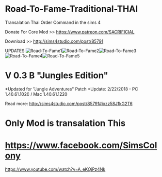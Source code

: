 # Road-To-Fame-Traditional-THAI

Transalation Thai Order Command in the sims 4

Donate For Core Mod >> https://www.patreon.com/SACRIFICIAL

Download >> http://sims4studio.com/post/85791

UPDATES
![Road-To-Fame1](https://c10.patreonusercontent.com/3/eyJ3Ijo2MjB9/patreon-posts/cqZwohCQk1_O8vVwUnOzDN9m3Cmj9vqeTWAErsor7Ukm2F6jMvw859VmPgtYnVar.jpg?token-time=2145916800&token-hash=IqO6exetcUUuadgYWPiAElq6INoasm4GB2ovGtTUqak%3D)![Road-To-Fame2](https://c10.patreonusercontent.com/3/eyJ3Ijo2MjB9/patreon-posts/Gn3LflUkGMM_Ed2dYKNUqCXT9K39Lhm9W9MZXGNpf9ZrjZEFDYuBJM5vPbw2NF-8.jpg?token-time=2145916800&token-hash=YSCg3Hl5KZeI2vBYs7N7tt013Sp-PYFbro-U_cbbOFw%3D)![Road-To-Fame3](https://c10.patreonusercontent.com/3/eyJ3Ijo2MjB9/patreon-posts/XXXF1swsoLnIddYaXF8yOIE24hrtUj9s1whwF15fwc4mTzTxjMkrp5yTjbHhjTe_.jpg?token-time=2145916800&token-hash=pZtYGCi3yP3nKGxJH8UvUgxVWIHilwiMiTyB77QT2fw%3D)![Road-To-Fame4](https://c10.patreonusercontent.com/3/eyJ3Ijo2MjB9/patreon-posts/JDfL0lil-_Rz0AkF6GsgELlZsNTrl5CnDIyTrmGY4lr5RpfN8VoEdoYl6xqWsTsX.jpg?token-time=2145916800&token-hash=K7iRywNFcNo6RuJwFw8MfVVLQUeTbB8UFhhzzOZ7axo%3D)![Road-To-Fame5](https://c10.patreonusercontent.com/3/eyJ3Ijo2MjB9/patreon-posts/b_qEAOLwCUnZZ_r-zCwvf6cniJDiJXqRgD1Wm5nPGwzmALmcL1iXSJxlE2qsMd7X.jpg?token-time=2145916800&token-hash=I7y29LlyU4qyenpZ1QBpYQNwIjYyb_tEbbYuh9O7cmE%3D)

V 0.3 B "Jungles Edition"
=======================

*Updated for "Jungle Adventures" Patch 
*Update: 2/22/2018 - PC 1.40.61.1020 / Mac 1.40.61.1220

Read more: http://sims4studio.com/post/85791#ixzz58J1kG2T6


Only Mod is transalation This 
===============================
https://www.facebook.com/SimsColony
=====================================

https://www.youtube.com/watch?v=A_eKOjPz4Nk

